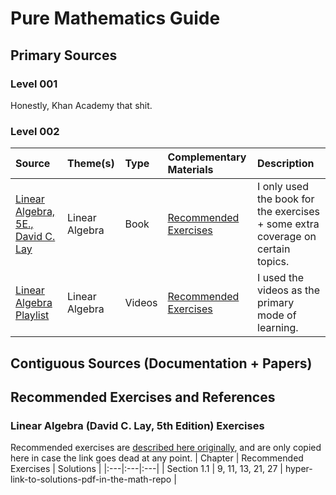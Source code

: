 # Pure Mathematics Guide

## Primary Sources

### Level 001
Honestly, Khan Academy that shit.

### Level 002
| Source | Theme(s) | Type | Complementary Materials | Description |
|:---|:---|:---|:---|:---|
| [Linear Algebra, 5E., David C. Lay](https://www.cartagena99.com/recursos/alumnos/temarios/210609113348-Linear%20Algebra%20and%20its%20applications.pdf) | Linear Algebra | Book | [Recommended Exercises](#linear-algebra-david-c-lay-5th-edition-exercises) | I only used the book for the exercises + some extra coverage on certain topics. |
| [Linear Algebra Playlist](https://www.youtube.com/watch?v=HAoL5fPmgrw&list=PLNr8B4XHL5kGDHOrU4IeI6QNuZHur4F86) | Linear Algebra | Videos | [Recommended Exercises](#linear-algebra-david-c-lay-5th-edition-exercises) | I used the videos as the primary mode of learning. |

## Contiguous Sources (Documentation + Papers)

## Recommended Exercises and References 

### Linear Algebra (David C. Lay, 5th Edition) Exercises
Recommended exercises are [described here originally](https://math.dartmouth.edu/~m22x17/sched.html), and are only copied here in case the link goes dead at any point.
| Chapter | Recommended Exercises | Solutions |
|:---|:---|:---|
| Section 1.1 | 9, 11, 13, 21, 27 | hyper-link-to-solutions-pdf-in-the-math-repo | 

